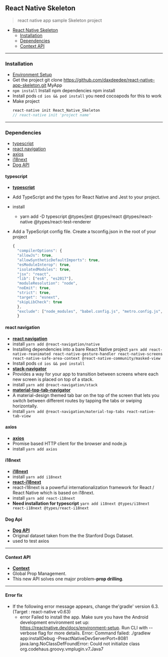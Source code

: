 ## React Native Skeleton

> react native app sample Skeleton project

- [React Native Skeleton](#react-native-skeleton)
  - [Installation](#installation)
  - [Dependencies](#dependencies)
  - [Context API](#context-api)

---

### Installation

- [Environment Setup](https://reactnative.dev/docs/environment-setup)
- Get the project git clone https://github.com/daxdeedee/react-native-app-skeleton.git MyApp
- `npm install` Install npm dependencies npm install
- Install pods `cd ios && pod install` you need cocoapods for this to work
- Make project
  ```javascript
  react-native init React_Native_Skeleton
  // react-native init 'project name'
  ```

---

### Dependencies

- [typescript](#typescript)
- [react navigation](#react-navigation)
- [axios](#axios)
- [i18next](#i18next)
- [Dog API](#dog-api)

#### typescript

- **[typescript](https://reactnative.dev/docs/typescript)**
- Add TypeScript and the types for React Native and Jest to your project.
- install

  - yarn add -D typescript @types/jest @types/react @types/react-native @types/react-test-renderer

- Add a TypeScript config file. Create a tsconfig.json in the root of your project
  ```javascript
  {
    "compilerOptions": {
    "allowJs": true,
    "allowSyntheticDefaultImports": true,
    "esModuleInterop": true,
    "isolatedModules": true,
    "jsx": "react",
    "lib": ["es6", "es2017"],
    "moduleResolution": "node",
    "noEmit": true,
    "strict": true,
    "target": "esnext",
    "skipLibCheck": true
    },
    "exclude": ["node_modules", "babel.config.js", "metro.config.js", "jest.config.js"]
    }
  ```

#### react navigation

- **[react navigation](https://reactnavigation.org/)**
- install `yarn add @react-navigation/native`
- Installing dependencies into a bare React Native project
  `yarn add react-native-reanimated react-native-gesture-handler react-native-screens react-native-safe-area-context @react-native-community/masked-view`
- Install pods `cd ios && pod install`
  <br>
- **[stack-navigator](https://reactnavigation.org/docs/stack-navigator)**
- Provides a way for your app to transition between screens where each new screen is placed on top of a stack.
- install `yarn add @react-navigation/stack`
  <br>
- **[material-top-tab-navigator](https://reactnavigation.org/docs/material-top-tab-navigator/)**
- A material-design themed tab bar on the top of the screen that lets you switch between different routes by tapping the tabs or swiping horizontally.
- install `yarn add @react-navigation/material-top-tabs react-native-tab-view`

#### axios

- **[axios](https://github.com/axios/axios)**
- Promise based HTTP client for the browser and node.js
- install `yarn add axios`

#### i18next

- **[i18next](https://www.i18next.com/)**
- install `yarn add i18next`
  <br>
- **[react-i18next](https://react.i18next.com/)**
- react-i18next is a powerful internationalization framework for React / React Native which is based on i18next.
- install `yarn add react-i18next`
- **Need installation for typescript** `yarn add i18next @types/i18next react-i18next @types/react-i18next`

#### Dog Api

- **[Dog API](https://dog.ceo/dog-api/documentation/)**
- Original dataset taken from the the Stanford Dogs Dataset.
- used to test axios

---

#### Context API

- **[Context](https://ko.reactjs.org/docs/context.html)**
- Global Prop Management.
- This new API solves one major problem–**prop drilling**.

---

#### Error fix

- If the following error message appears, change the'gradle' version 6.3.(Target : react-native v0.63)
  - error Failed to install the app. Make sure you have the Android development environment set up: https://reactnative.dev/docs/environment-setup. Run CLI with --verbose flag for more details.
    Error: Command failed: ./gradlew app:installDebug -PreactNativeDevServerPort=8081
    java.lang.NoClassDefFoundError: Could not initialize class org.codehaus.groovy.vmplugin.v7.Java7
